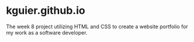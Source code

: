 # kguier.github.io
The week 8 project utilizing HTML and CSS to create a website portfolio for my work as a software developer.
